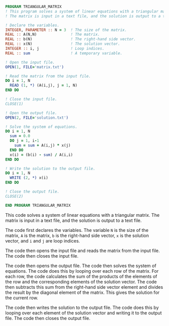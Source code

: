 ```fortran
PROGRAM TRIANGULAR_MATRIX
! This program solves a system of linear equations with a triangular matrix.
! The matrix is input in a text file, and the solution is output to a text file.

! Declare the variables.
INTEGER, PARAMETER :: N = 3  ! The size of the matrix.
REAL :: A(N,N)               ! The matrix.
REAL :: b(N)                 ! The right-hand side vector.
REAL :: x(N)                 ! The solution vector.
INTEGER :: i, j              ! Loop indices.
REAL :: sum                  ! A temporary variable.

! Open the input file.
OPEN(1, FILE='matrix.txt')

! Read the matrix from the input file.
DO i = 1, N
  READ (1, *) (A(i,j), j = 1, N)
END DO

! Close the input file.
CLOSE(1)

! Open the output file.
OPEN(2, FILE='solution.txt')

! Solve the system of equations.
DO i = 1, N
  sum = 0.0
  DO j = 1, i-1
    sum = sum + A(i,j) * x(j)
  END DO
  x(i) = (b(i) - sum) / A(i,i)
END DO

! Write the solution to the output file.
DO i = 1, N
  WRITE (2, *) x(i)
END DO

! Close the output file.
CLOSE(2)

END PROGRAM TRIANGULAR_MATRIX
```

This code solves a system of linear equations with a triangular matrix. The matrix is input in a text file, and the solution is output to a text file.

The code first declares the variables. The variable `N` is the size of the matrix, `A` is the matrix, `b` is the right-hand side vector, `x` is the solution vector, and `i` and `j` are loop indices.

The code then opens the input file and reads the matrix from the input file. The code then closes the input file.

The code then opens the output file. The code then solves the system of equations. The code does this by looping over each row of the matrix. For each row, the code calculates the sum of the products of the elements of the row and the corresponding elements of the solution vector. The code then subtracts this sum from the right-hand side vector element and divides the result by the diagonal element of the matrix. This gives the solution for the current row.

The code then writes the solution to the output file. The code does this by looping over each element of the solution vector and writing it to the output file. The code then closes the output file.